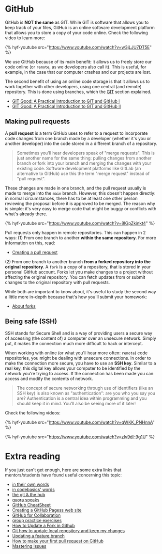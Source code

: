 # GitHub

GitHub is **NOT the same** as GIT. While GIT is software that allows you to keep track of your files, GitHub is an online software development platform that allows you to store a copy of your code online. Check the following video to learn more:

{% hyf-youtube src="https://www.youtube.com/watch?v=w3jLJU7DT5E" %}

We use GitHub because of its main benefit: it allows us to freely store our code online (or `remote`, as we developers also call it). This is useful, for example, in the case that our computer crashes and our projects are lost.

The second benefit of using an online code storage is that it allows us to work together with other developers, using one central (and remote) repository. This is done using branches, which the [GIT](./git.md) section explained.

- [GIT Good: A Practical Introduction to GIT and GitHub I](https://codeburst.io/git-good-part-a-e0d826286a2a)
- [GIT Good: A Practical Introduction to GIT and GitHub II](https://codeburst.io/git-good-a-practical-introduction-to-git-and-github-in-git-we-trust-f18fa263ec48)

## Making pull requests

A **pull request** is a term GitHub uses to refer to a request to incorporate code changes from one branch made by a developer (whether it's you or another developer) into the code stored in a different branch of a repository.

> Sometimes you'll hear developers speak of "merge requests". This is just another name for the same thing: pulling changes from another branch or fork into your branch and merging the changes with your existing code. Software development platforms like GitLab (an alternative to GitHub) use this the term "merge request" instead of "pull request".

These changes are made in one branch, and the pull request usually is made to merge into the `main` branch. However, this doesn't happen directly: in normal circumstances, there has to be at least one other person reviewing the proposal before it is approved to be merged. The reason why is simple: it's very easy to merge code that might be buggy or conflicts with what's already there.

{% hyf-youtube src="https://www.youtube.com/watch?v=8lGpZkjnkt4" %}

Pull requests only happen in remote repositories. This can happen in 2 ways:
(1) From one branch to another **within the same repository**. For more information on this, read:

- [Creating a pull request](https://help.github.com/en/articles/creating-a-pull-request)

(2) From one branch to another branch **from a forked repository into the original repository**. A `fork` is a copy of a repository, that is stored in your personal GitHub account. Forks let you make changes to a project without affecting the original repository. You can fetch updates from or submit changes to the original repository with pull requests.

While both are important to know about, it's useful to study the second way a little more in-depth because that's how you'll submit your homework:

- [About forks](https://help.github.com/en/articles/about-forks)

## Being safe (SSH)

SSH stands for Secure Shell and is a way of providing users a secure way of accessing (the content of) a computer over an unsecure network. Simply put, it makes the connection much more difficult to hack or intercept.

When working with online (or what you'll hear more often: `remote`) code repositories, you might be dealing with unsecure connections. In order to make the connection more secure, you have to use an **SSH key**. Similar to a real key, this digital key allows your computer to be identified by the network you're trying to access. If the connection has been made you can access and modify the contents of network.

> The concept of secure networking through use of identifiers (like an SSH key) is also known as "authentication": are you who you say you are? Authentication is a central idea within programming and you should keep it in mind. You'll also be seeing more of it later!

Check the following videos:

{% hyf-youtube src="https://www.youtube.com/watch?v=qWKK_PNHnnA" %}

{% hyf-youtube src="https://www.youtube.com/watch?v=zlv9dI-9g1U" %}

# Extra reading

If you just can't get enough, here are some extra links that mentors/students have found useful concerning this topic:

- [in their own words](https://www.youtube.com/watch?v=w3jLJU7DT5E)
- [in codebasics' words](https://www.youtube.com/watch?v=Bg9IAquDsDg)
- [the git & the hub](https://www.howtogeek.com/180167/htg-explains-what-is-github-and-what-do-geeks-use-it-for/)
- [quora speaks](https://www.quora.com/What-is-GitHub-for-a-beginner-and-how-do-I-get-started-with-it)
- [GitHub CheatSheet](https://github.com/tiimgreen/github-cheat-sheet)
- [Creating a GitHub Pagess web site](https://www.youtube.com/watch?v=BA_c3bGQXlQ)
- [GitHub for Collaboration](https://mozilla.github.io/open-leadership-training-series/articles/github-for-collaboration/)
- [group practice exercises](https://github.com/HackYourFutureBelgium/git-github-practice)
- [How to Update a Fork in Github](https://rick.cogley.info/post/update-your-forked-repository-directly-on-github/)
- [Git how to update local repository and keep my changes](https://stackoverflow.com/questions/43205981/git-how-to-update-local-repository-and-keep-my-changes)
- [Updating a feature branch](https://gist.github.com/santisbon/a1a60db1fb8eecd1beeacd986ae5d3ca)
- [How to make your first pull request on GitHub](https://www.freecodecamp.org/news/how-to-make-your-first-pull-request-on-github-3/)
- [Mastering Issues](https://guides.github.com/features/issues/)
